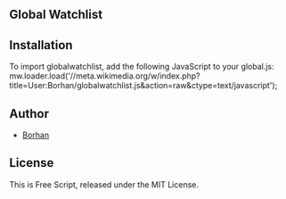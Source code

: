 ## Global Watchlist

## Installation
To import globalwatchlist, add the following JavaScript to your global.js:
mw.loader.load('//meta.wikimedia.org/w/index.php?title=User:Borhan/globalwatchlist.js&action=raw&ctype=text/javascript');

## Author
- [Borhan](https://github.com/borhaanuddin)

## License

This is Free Script, released under the MIT License.
